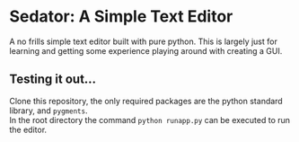 # Sedator: A Simple Text Editor

A no frills simple text editor built with pure python. This is largely just for learning and getting some experience playing around with creating a GUI.

## Testing it out...
Clone this repository, the only required packages are the python standard library, and `pygments`.  
In the root directory the command `python runapp.py` can be executed to run the editor.
